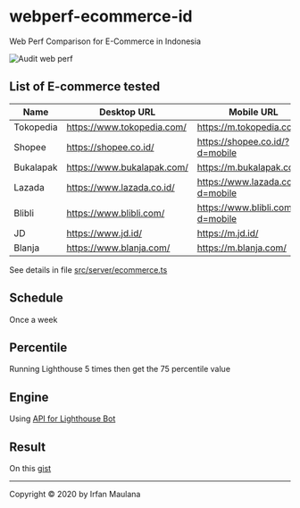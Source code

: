 # webperf-ecommerce-id

Web Perf Comparison for E-Commerce in Indonesia

![Audit web perf](https://github.com/mazipan/webperf-ecommerce-id/workflows/Audit%20web%20perf/badge.svg)

## List of E-commerce tested

| Name       | Desktop URL                 | Mobile URL                           |
|------------|-----------------------------|--------------------------------------|
|Tokopedia   |  https://www.tokopedia.com/ |  https://m.tokopedia.com/            |
|Shopee      |  https://shopee.co.id/      |  https://shopee.co.id/?d=mobile      |
|Bukalapak   |  https://www.bukalapak.com/ |  https://m.bukalapak.com/            |
|Lazada      |  https://www.lazada.co.id/  |  https://www.lazada.co.id/?d=mobile  |
|Blibli      |  https://www.blibli.com/    |  https://www.blibli.com/?d=mobile    |
|JD          |  https://www.jd.id/         |  https://m.jd.id/                    |
|Blanja      |  https://www.blanja.com/    |  https://m.blanja.com/               |

See details in file [src/server/ecommerce.ts](https://github.com/mazipan/webperf-ecommerce-id/blob/master/src/server/ecommerce.ts)

## Schedule

Once a week

## Percentile

Running Lighthouse 5 times then get the 75 percentile value

## Engine

Using [API for Lighthouse Bot](https://github.com/GoogleChromeLabs/lighthousebot#ci-backend-builder)

## Result

On this [gist](https://gist.github.com/mazipan/feebc7a0662d2450317b0926c1fbd918)

-----

Copyright © 2020 by Irfan Maulana
